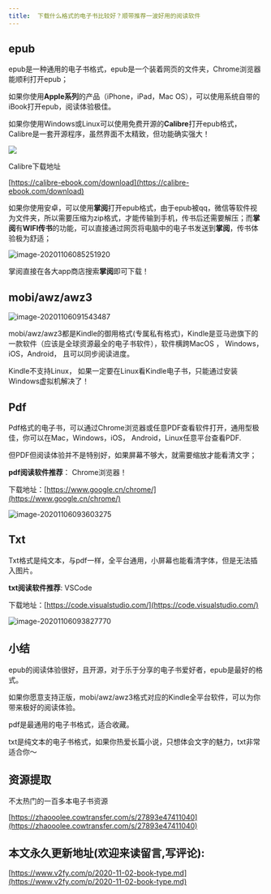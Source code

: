 ```yaml
---
title:  下载什么格式的电子书比较好？顺带推荐一波好用的阅读软件
---
```



## epub

epub是一种通用的电子书格式，epub是一个装着网页的文件夹，Chrome浏览器能顺利打开epub；

如果你使用**Apple系列**的产品（iPhone，iPad，Mac OS），可以使用系统自带的iBook打开epub，阅读体验极佳。

如果你使用Windows或Linux可以使用免费开源的**Calibre**打开epub格式，Calibre是一套开源程序，虽然界面不太精致，但功能确实强大！

![](https://www.v2fy.com/asset/0i/jikemiji/jikemiji-md/2020-11-02-book-type.assets/image-20201106084623937.png)



Calibre下载地址

[https://calibre-ebook.com/download](https://calibre-ebook.com/download)



如果你使用安卓，可以使用**掌阅**打开epub格式，由于epub被qq，微信等软件视为文件夹，所以需要压缩为zip格式，才能传输到手机，传书后还需要解压；而**掌阅**有**WIFI传书**的功能，可以直接通过网页将电脑中的电子书发送到**掌阅**，传书体验极为舒适；

![image-20201106085251920](https://www.v2fy.com/asset/0i/jikemiji/jikemiji-md/2020-11-02-book-type.assets/image-20201106085251920.png)

掌阅直接在各大app商店搜索**掌阅**即可下载！






## mobi/awz/awz3



![image-20201106091543487](https://www.v2fy.com/asset/0i/jikemiji/jikemiji-md/2020-11-02-book-type.assets/image-20201106091543487.png)



mobi/awz/awz3都是Kindle的御用格式(专属私有格式)，Kindle是亚马逊旗下的一款软件（应该是全球资源最全的电子书软件），软件横跨MacOS ， Windows， iOS，Android， 且可以同步阅读进度。

Kindle不支持Linux， 如果一定要在Linux看Kindle电子书，只能通过安装Windows虚拟机解决了！



## Pdf



Pdf格式的电子书，可以通过Chrome浏览器或任意PDF查看软件打开，通用型极佳，你可以在Mac，Windows，iOS， Android，Linux任意平台查看PDF.

但PDF但阅读体验并不是特别好，如果屏幕不够大，就需要缩放才能看清文字；



**pdf阅读软件推荐**： Chrome浏览器！

 下载地址：[https://www.google.cn/chrome/](https://www.google.cn/chrome/)



![image-20201106093603275](https://www.v2fy.com/asset/0i/jikemiji/jikemiji-md/2020-11-02-book-type.assets/image-20201106093603275.png)




## Txt



Txt格式是纯文本，与pdf一样，全平台通用，小屏幕也能看清字体，但是无法插入图片。



**txt阅读软件推荐**: VSCode

下载地址：[https://code.visualstudio.com/](https://code.visualstudio.com/)

![image-20201106093827770](https://www.v2fy.com/asset/0i/jikemiji/jikemiji-md/2020-11-02-book-type.assets/image-20201106093827770.png)



## 小结



epub的阅读体验很好，且开源，对于乐于分享的电子书爱好者，epub是最好的格式。

如果你愿意支持正版，mobi/awz/awz3格式对应的Kindle全平台软件，可以为你带来极好的阅读体验。

pdf是最通用的电子书格式，适合收藏。

txt是纯文本的电子书格式，如果你热爱长篇小说，只想体会文字的魅力，txt非常适合你～





## 资源提取

不太热门的一百多本电子书资源

[https://zhaooolee.cowtransfer.com/s/27893e47411040](https://zhaooolee.cowtransfer.com/s/27893e47411040)
## 本文永久更新地址(欢迎来读留言,写评论):

[https://www.v2fy.com/p/2020-11-02-book-type.md](https://www.v2fy.com/p/2020-11-02-book-type.md)
